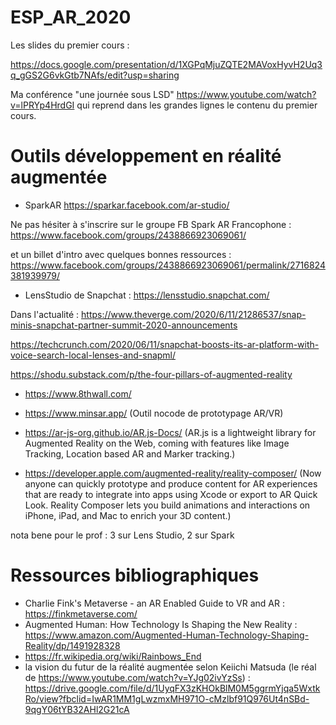 # ESP_AR_2020

Les slides du premier cours : 

https://docs.google.com/presentation/d/1XGPqMjuZQTE2MAVoxHyvH2Uq3q_gGS2G6vkGtb7NAfs/edit?usp=sharing 

Ma conférence "une journée sous LSD" https://www.youtube.com/watch?v=lPRYp4HrdGI qui reprend dans les grandes lignes le contenu du premier cours.



# Outils développement en réalité augmentée 
  * SparkAR https://sparkar.facebook.com/ar-studio/
  
  Ne pas hésiter à s'inscrire sur le groupe FB Spark AR Francophone : https://www.facebook.com/groups/2438866923069061/ 
  
  et un billet d'intro avec quelques bonnes ressources : https://www.facebook.com/groups/2438866923069061/permalink/2716824381939979/
  
  * LensStudio de Snapchat : https://lensstudio.snapchat.com/ 
  
  Dans l'actualité : https://www.theverge.com/2020/6/11/21286537/snap-minis-snapchat-partner-summit-2020-announcements 
  
  https://techcrunch.com/2020/06/11/snapchat-boosts-its-ar-platform-with-voice-search-local-lenses-and-snapml/
  
  https://shodu.substack.com/p/the-four-pillars-of-augmented-reality
  
  * https://www.8thwall.com/ 
  
  * https://www.minsar.app/ (Outil nocode de prototypage AR/VR)
  
  * https://ar-js-org.github.io/AR.js-Docs/ (AR.js is a lightweight library for Augmented Reality on the Web, coming with features like Image Tracking, Location based AR and Marker tracking.)
  
  * https://developer.apple.com/augmented-reality/reality-composer/ (Now anyone can quickly prototype and produce content for AR experiences that are ready to integrate into apps using Xcode or export to AR Quick Look. Reality Composer lets you build animations and interactions on iPhone, iPad, and Mac to enrich your 3D content.) 
  

  nota bene pour le prof : 3 sur Lens Studio, 2 sur Spark
  
  # Ressources bibliographiques 
  
  * Charlie Fink's Metaverse - an AR Enabled Guide to VR and AR : https://finkmetaverse.com/ 
  * Augmented Human: How Technology Is Shaping the New Reality : https://www.amazon.com/Augmented-Human-Technology-Shaping-Reality/dp/1491928328 
  * https://fr.wikipedia.org/wiki/Rainbows_End
  * la vision du futur de la réalité augmentée selon Keiichi Matsuda (le réal de https://www.youtube.com/watch?v=YJg02ivYzSs) : https://drive.google.com/file/d/1UyqFX3zKHOkBlM0M5ggrmYjqa5WxtkRo/view?fbclid=IwAR1MM1gLwzmxMH971O-cMzlbf91Q976Ut4nSBd-9qgY06tYB32AHl2G21cA 
   

  
  
  
  
